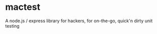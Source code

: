 mactest
=======

A node.js / express library for hackers, for on-the-go, quick'n dirty unit testing
